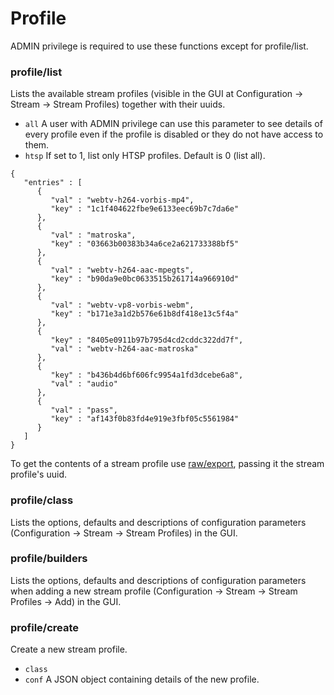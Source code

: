 # Profile

ADMIN privilege is required to use these functions except for profile/list.

### profile/list

Lists the available stream profiles (visible in the GUI at Configuration -> Stream -> Stream Profiles) together with their uuids.

* `all` A user with ADMIN privilege can use this parameter to see details of every profile even if the profile is disabled or they do not have access to them.
* `htsp` If set to 1, list only HTSP profiles. Default is 0 (list all).

```
{
   "entries" : [
      {
         "val" : "webtv-h264-vorbis-mp4",
         "key" : "1c1f404622fbe9e6133eec69b7c7da6e"
      },
      {
         "val" : "matroska",
         "key" : "03663b00383b34a6ce2a621733388bf5"
      },
      {
         "val" : "webtv-h264-aac-mpegts",
         "key" : "b90da9e0bc0633515b261714a966910d"
      },
      {
         "val" : "webtv-vp8-vorbis-webm",
         "key" : "b171e3a1d2b576e61b8df418e13c5f4a"
      },
      {
         "key" : "8405e0911b97b795d4cd2cddc322dd7f",
         "val" : "webtv-h264-aac-matroska"
      },
      {
         "key" : "b436b4d6bf606fc9954a1fd3dcebe6a8",
         "val" : "audio"
      },
      {
         "val" : "pass",
         "key" : "af143f0b83fd4e919e3fbf05c5561984"
      }
   ]
}
```

To get the contents of a stream profile use [raw/export](raw.md#raw-export), passing it the stream profile's uuid.

### profile/class

Lists the options, defaults and descriptions of configuration parameters (Configuration -> Stream -> Stream Profiles) in the GUI.

### profile/builders

Lists the options, defaults and descriptions of configuration parameters when adding a new stream profile (Configuration -> Stream -> Stream Profiles -> Add) in the GUI.

### profile/create

Create a new stream profile.

* `class`
* `conf` A JSON object containing details of the new profile.

